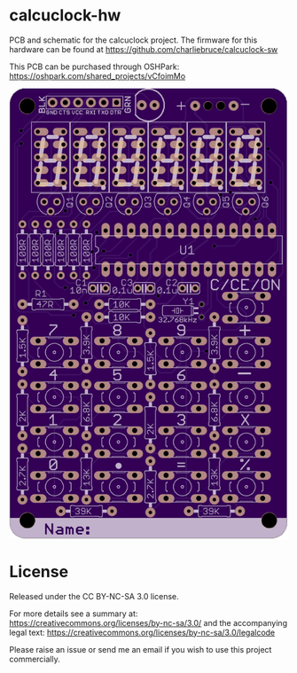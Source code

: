 # calcuclock-hw
PCB and schematic for the calcuclock project. The firmware for this hardware can be found at https://github.com/charliebruce/calcuclock-sw

This PCB can be purchased through OSHPark: https://oshpark.com/shared_projects/vCfoimMo

![alt text](https://raw.githubusercontent.com/charliebruce/calcuclock-hw/master/board-render.png "PCB Render")

# License
Released under the CC BY-NC-SA 3.0 license.

For more details see a summary at:
https://creativecommons.org/licenses/by-nc-sa/3.0/ 
and the accompanying legal text:
https://creativecommons.org/licenses/by-nc-sa/3.0/legalcode

Please raise an issue or send me an email if you wish to use this project commercially.
